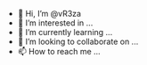 - 👋 Hi, I’m @vR3za
- 👀 I’m interested in ...
- 🌱 I’m currently learning ...
- 💞️ I’m looking to collaborate on ...
- 📫 How to reach me ...

<!---
vR3za/vR3za is a ✨ special ✨ repository because its `README.md` (this file) appears on your GitHub profile.
You can click the Preview link to take a look at your changes.
--->
